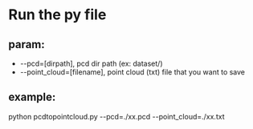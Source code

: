 # Run the py file
## param:
- --pcd=[dirpath], pcd dir path (ex: dataset/)
- --point_cloud=[filename], point cloud (txt) file that you want to save

## example:
python pcdtopointcloud.py --pcd=./xx.pcd --point_cloud=./xx.txt
